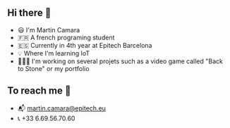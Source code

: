 ## Hi there 👋
- 😃 I'm Martin Camara
- 🇫🇷 A french programing student
- 🇪🇸 Currently in 4th year at Epitech Barcelona
- 💡 Where I'm learning IoT
- 👨🏽‍💻 I'm working on several projets such as a video game called "Back to Stone" or my portfolio

## To reach me 📲
  - 📬 martin.camara@epitech.eu
  - 📞 +33 6.69.56.70.60
